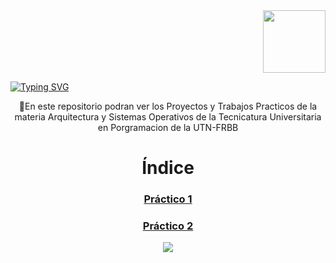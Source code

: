 <div align="end"><img src="https://media0.giphy.com/media/v1.Y2lkPTc5MGI3NjExOWthNWFnOWE4aXpkcG5ndzc2cmFlNDhhMGg4bzduZWlkcHF5b3pzeSZlcD12MV9pbnRlcm5hbF9naWZfYnlfaWQmY3Q9cw/HvekzBaREHxlEwvlOS/giphy.gif" width="100"/></div>

[![Typing SVG](https://readme-typing-svg.demolab.com?font=Fira+Code&weight=900&size=37&pause=1006&color=2A53C0&random=false&width=770&height=80&lines=Arquitectura+%26+Sistemas+Operativos+I)](https://git.io/typing-svg)

<p align="center">🔹En este repositorio podran ver los Proyectos y Trabajos Practicos de la materia Arquitectura y Sistemas Operativos de la Tecnicatura Universitaria en Porgramacion de la UTN-FRBB</p>

<div align="center">
  <h1>Índice</h1>
  <h3><a href="./TP1/TP1_Fogel.png">Práctico 1</a></h3>
  <h3><a href="./TP2/ASO-TP2-Fogel.png">Práctico 2</a></h3>
</div>

<p align="center">
  <a href="https://skillicons.dev">
    <img src="https://skillicons.dev/icons?i=py,git,linux" />    
  </a>
</p>


